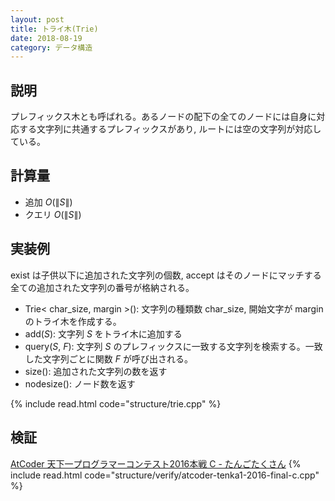 ```yaml
---
layout: post
title: トライ木(Trie)
date: 2018-08-19
category: データ構造
---
```


## 説明
プレフィックス木とも呼ばれる。あるノードの配下の全てのノードには自身に対応する文字列に共通するプレフィックスがあり, ルートには空の文字列が対応している。

## 計算量
* 追加 $O(\|S\|)$
* クエリ $O(\|S\|)$

## 実装例

exist は子供以下に追加された文字列の個数, accept はそのノードにマッチする全ての追加された文字列の番号が格納される。

* Trie< char_size, margin >(): 文字列の種類数 char_size, 開始文字が margin のトライ木を作成する。
* add($S$): 文字列 $S$ をトライ木に追加する
* query($S$, $F$): 文字列 $S$ のプレフィックスに一致する文字列を検索する。一致した文字列ごとに関数 $F$ が呼び出される。
* size(): 追加された文字列の数を返す
* nodesize(): ノード数を返す

{% include read.html  code="structure/trie.cpp" %}

## 検証

[AtCoder 天下一プログラマーコンテスト2016本戦 C - たんごたくさん](https://tenka1-2016-final-open.contest.atcoder.jp/tasks/tenka1_2016_final_c)
{% include read.html code="structure/verify/atcoder-tenka1-2016-final-c.cpp" %}

